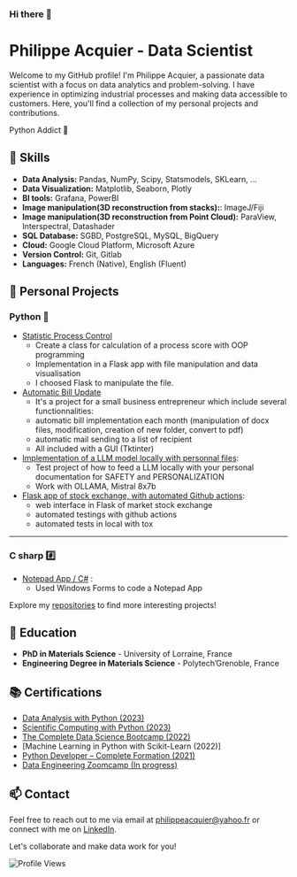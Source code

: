 ### Hi there 👋
# Philippe Acquier - Data Scientist

Welcome to my GitHub profile! I'm Philippe Acquier, a passionate data scientist with a focus on data analytics and problem-solving. I have experience in optimizing industrial processes and making data accessible to customers. Here, you'll find a collection of my personal projects and contributions.

Python Addict :snake:

## 🔧 Skills

- **Data Analysis:** Pandas, NumPy, Scipy, Statsmodels, SKLearn, ...
- **Data Visualization:** Matplotlib, Seaborn, Plotly
- **BI tools:** Grafana, PowerBI
- **Image manipulation(3D reconstruction from stacks):**: ImageJ/Fiji 
- **Image manipulation(3D reconstruction from Point Cloud):** ParaView, Interspectral, Datashader
- **SQL Database:** SGBD, PostgreSQL, MySQL, BigQuery
- **Cloud:** Google Cloud Platform, Microsoft Azure
- **Version Control:** Git, Gitlab
- **Languages:** French (Native), English (Fluent)

## 📂 Personal Projects
### Python :snake:

- [Statistic Process Control](https://github.com/PhilippeDataScienc/Statistic_process_control)
    - Create a class for calculation of a process score with OOP programming
    - Implementation in a Flask app with file manipulation and data visualisation
    - I choosed Flask to manipulate the file.
- [Automatic Bill Update](https://github.com/PhilippeDataScienc/Automatic_bill_update)
    - It's a project for a small business entrepreneur which include several functionnalities:
    - automatic bill implementation each month (manipulation of docx files, modification, creation of new folder, convert to pdf)
    - automatic mail sending to a list of recipient
    - All included with a GUI (Tktinter)
 - [Implementation of a LLM model locally with personnal files](https://github.com/PhilippeDataScienc/LLM_implementation_with_personal_files):
   - Test project of how to feed a LLM locally with your personal documentation for SAFETY and PERSONALIZATION
   - Work with OLLAMA, Mistral 8x7b
 - [Flask app of stock exchange, with automated Github actions](https://github.com/PhilippeDataScienc/cotation_cryptomonnaie):
     - web interface in Flask of market stock exchange
     - automated testings with github actions
     - automated tests in local with tox
  ***
  ### C sharp #️⃣
- [Notepad App / C#](https://github.com/PhilippeDataScienc/Bloc_notes_CSharp) :
     - Used Windows Forms to code a Notepad App

Explore my [repositories](https://github.com/PhilippeDataScienc) to find more interesting projects!


## 📖 Education

- **PhD in Materials Science** - University of Lorraine, France
- **Engineering Degree in Materials Science** - Polytech’Grenoble, France


## 📚 Certifications

- [Data Analysis with Python (2023)](https://www.freecodecamp.org/certification/Philippe_Acquier/data-analysis-with-python-v7)
- [Scientific Computing with Python (2023)](https://www.freecodecamp.org/certification/Philippe_Acquier/scientific-computing-with-python-v7)
- [The Complete Data Science Bootcamp (2022)](https://www.udemy.com/certificate/UC-10dc1d54-3724-4074-a54d-983e7a5fb04c/)
- [Machine Learning in Python with Scikit-Learn (2022)]
- [Python Developer – Complete Formation (2021)](https://www.udemy.com/certificate/UC-964b2231-dcdf-4d5e-988c-b978bfadd86e/)
- [Data Engineering Zoomcamp (In progress)](https://github.com/PhilippeDataScienc/data-engineering-zoomcamp)


## 📫 Contact

Feel free to reach out to me via email at [philippeacquier@yahoo.fr](mailto:philippeacquier@yahoo.fr) or connect with me on [LinkedIn](https://www.linkedin.com/in/philippe-acquier-97890784/).

Let's collaborate and make data work for you!

![Profile Views](https://komarev.com/ghpvc/?username=PhilippeDataScienc&color=blue)
